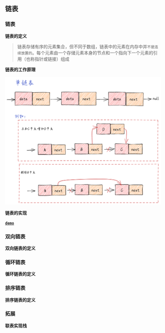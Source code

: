## 链表

### 链表

**链表的定义**

> 链表存储有序的元素集合，但不同于数组，链表中的元素在内存中并`不是连续放置的`。每个元素由一个存储元素本身的节点和一个指向下一个元素的引用（也称指针或链接）组成

**链表的工作原理**

![image](./assets/1.png)

**链表的实现**

**[`demo`](./linked-list.js)**

### 双向链表

**双向链表的定义**

### 循环链表

**循环链表的定义**

### 排序链表

**排序链表的定义**

### 拓展

**联表实现栈**
